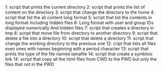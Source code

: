 1: script that prints the current directory
2: script that prints the list of content on the directory
3: script that change the directory to the home
4: script that list the all content long format
5: script that list the contents in long format including hidden files
6: Long format with user and group IDs displayed numerically And hidden files
7: script that creates a directory in tmp
8: script that move file from directory to another directory
9: script that delete a file into a directory
10: script that delete a directory
11: script that change the working directory to the previous one
12: cript that lists all files even ones with names beginning with a period character
13: script that prints the type of the file named iamafile
14: script that create a symbloic link
14: script that copy all the html files from CWD to the PWD but only the files that not in the PWD
